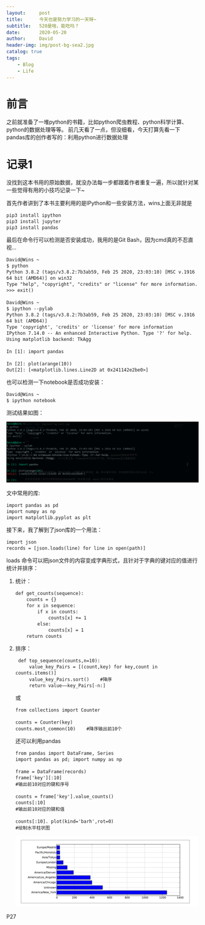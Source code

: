 ```yaml
---
layout:     post
title:      今天也是努力学习的一天呀~
subtitle:   520是啥，能吃吗？
date:       2020-05-20
author:     David
header-img: img/post-bg-sea2.jpg
catalog: true
tags:
    - Blog
    - Life 
---
```


# 前言

之前就准备了一堆python的书籍，比如python爬虫教程、python科学计算、python的数据处理等等。
前几天看了一点，但没细看，今天打算先看一下pandas库的创作者写的：利用python进行数据处理 

# 记录1

没找到这本书用的原始数据，就没办法每一步都跟着作者重复一遍，所以就针对某一些觉得有用的小技巧记录一下~

首先作者讲到了本书主要利用的是IPython和一些安装方法，wins上面无非就是

    pip3 install ipython
    pip3 install jupyter
    pip3 install pandas

最后在命令行可以检测是否安装成功，我用的是Git Bash，因为cmd真的不忍直视...

    David@Wins ~
    $ python
    Python 3.8.2 (tags/v3.8.2:7b3ab59, Feb 25 2020, 23:03:10) [MSC v.1916 64 bit (AMD64)] on win32
    Type "help", "copyright", "credits" or "license" for more information.
    >>> exit()

    David@Wins ~
    $ ipython --pylab
    Python 3.8.2 (tags/v3.8.2:7b3ab59, Feb 25 2020, 23:03:10) [MSC v.1916 64 bit (AMD64)]
    Type 'copyright', 'credits' or 'license' for more information
    IPython 7.14.0 -- An enhanced Interactive Python. Type '?' for help.
    Using matplotlib backend: TkAgg

    In [1]: import pandas

    In [2]: plot(arange(10))
    Out[2]: [<matplotlib.lines.Line2D at 0x241142e2be0>]

也可以检测一下notebook是否成功安装：

    David@Wins ~
    $ ipython notebook 

测试结果如图：

![IPython 测试](/img/new/ipython4test.png)

文中常用的库:

    import pandas as pd
    import numpy as np
    import matplotlib.pyplot as plt

接下来，我了解到了json库的一个用法：

    import json
    records = [json.loads(line) for line in open(path)]

loads 命令可以把json文件的内容变成字典形式，且针对于字典的键对应的值进行统计并排序：

1. 统计：

    ```
    def get_counts(sequence):
        counts = {}
        for x in sequence:
            if x in counts:
                counts[x] += 1
            else:
                counts[x] = 1
        return counts
    ```

2. 排序：
   ```
    def top_sequence(counts,n=10):
        value_key_Pairs = [(count,key) for key,count in counts.items()]
        value_key_Pairs.sort()    #降序
        return value——key_Pairs[-n:]

   ```
   或
   ```
   from collections import Counter

   counts = Counter(key)
   counts.most_common(10)    #降序输出前10个
   ```
   还可以利用pandas
   ```
   from pandas import DataFrame, Series
   import pandas as pd; import numpy as np

   frame = DataFrame(records)
   frame['key'][:10]
   #输出前10对应的键和序号

   counts = frame['key'].value_counts()
   counts[:10]
   #输出前10对应的键和值

   counts[:10]. plot(kind='barh',rot=0)
   #绘制水平柱状图
   ```
   ![水平柱状图](/img/new/shuiping.png)



P27